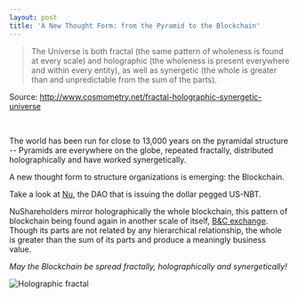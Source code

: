 ```yaml
---
layout: post
title: 'A New Thought Form: from the Pyramid to the Blockchain'
---
```


> The Universe is both fractal (the same pattern of wholeness is found at every scale) and holographic (the wholeness is present everywhere and within every entity), as well as synergetic (the whole is greater than and unpredictable from the sum of the parts). 

Source: http://www.cosmometry.net/fractal-holographic-synergetic-universe 

<br>



The world has been run for close to 13,000 years on the pyramidal structure -- Pyramids are everywhere on the globe, repeated fractally, distributed holographically and have worked synergetically.

A new thought form to structure organizations is emerging: the Blockchain.

Take a look at [Nu](https://nubits.com/), the DAO that is issuing the dollar pegged US-NBT. 

NuShareholders mirror holographically the whole blockchain, this pattern of blockchain being found again in another scale of itself, [B&C exchange](https://bcexchange.org/). Though its parts are not related by any hierarchical relationship, the whole is greater than the sum of its parts and produce a meaningly business value.


_May the Blockchain be spread fractally, holographically and synergetically!_


![Holographic fractal](http://i.imgur.com/hmJp9K9.jpg)

